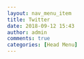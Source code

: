 ```yaml
---
layout: nav_menu_item
title: Twitter
date: 2018-09-12 15:43
author: admin
comments: true
categories: [Head Menu]
---
```


